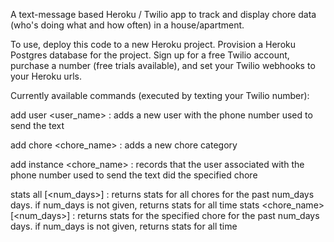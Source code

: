 A text-message based Heroku / Twilio app to track and display chore data (who's doing what and how often) in a house/apartment. 

To use, deploy this code to a new Heroku project. Provision a Heroku Postgres database for the project. Sign up for a free Twilio account, purchase a number (free trials available), and set your Twilio webhooks to your Heroku urls.

Currently available commands (executed by texting your Twilio number):

add user <user_name> : adds a new user with the phone number used to send the text

add chore <chore_name> : adds a new chore category

add instance <chore_name> : records that the user associated with the phone number used to send the text did the specified chore


stats all [<num_days>] : returns stats for all chores for the past num_days days. if num_days is not given, returns stats for all time
stats <chore_name> [<num_days>] : returns stats for the specified chore for the past num_days days. if num_days is not given, returns stats for all time
